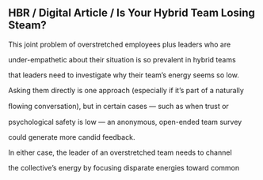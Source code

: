 ## HBR / Digital Article / Is Your Hybrid Team Losing Steam?

This joint problem of overstretched employees plus leaders who are

under-empathetic about their situation is so prevalent in hybrid teams

that leaders need to investigate why their team’s energy seems so low.

Asking them directly is one approach (especially if it’s part of a naturally

ﬂowing conversation), but in certain cases — such as when trust or

psychological safety is low — an anonymous, open-ended team survey

could generate more candid feedback.

In either case, the leader of an overstretched team needs to channel

the collective’s energy by focusing disparate energies toward common